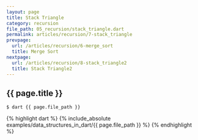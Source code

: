 ```yaml
---
layout: page
title: Stack Triangle
category: recursion
file_path: 05_recursion/stack_triangle.dart
permalink: articles/recursion/7-stack_triangle
prevpage: 
  url: /articles/recursion/6-merge_sort
  title: Merge Sort
nextpage: 
  url: /articles/recursion/8-stack_triangle2
  title: Stack Triangle2
---
```


## {{ page.title }}

```terminal
$ dart {{ page.file_path }}
```      


{% highlight dart %}
{% include_absolute examples/data_structures_in_dart/{{ page.file_path }} %}
{% endhighlight %}
  
